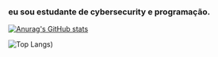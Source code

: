 
### eu sou estudante de cybersecurity e programação.

[![Anurag's GitHub stats](https://github-readme-stats.vercel.app/api?username=DarkZer010)](https://github.com/DarkZer010/github-readme-stats)

![Top Langs](https://github-readme-stats.vercel.app/api/top-langs/?username=DarkZer010&langs_count=8))
